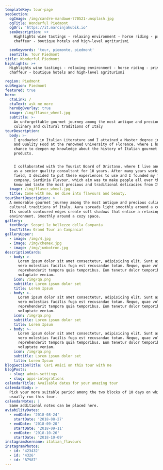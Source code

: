 ```yaml
---
templateKey: tour-page
seoSection:
  ogImage: /img/candre-mandawe-770521-unsplash.jpg
  ogTitle: Wonderful Piedmont
  ogUrl: 'https://it.marcinjakubik.io'
  seoDescription: >+
    Highlights wine tastings - relaxing environment - horse riding - private
    chaffeur - boutique hotels and high-level agriturismi

  seoKeywords: 'tour, piemonte, piedmont'
  seoTitle: Tour Piedmont
title: Wonderful Piedmont
highlights: >+
  Highlights wine tastings - relaxing environment - horse riding - private
  chaffeur - boutique hotels and high-level agriturismi

region: Piedmont
subRegion: Piedmont
featured: true
hero:
  ctaLink: /
  ctaText: ask me more
  heroBgOverlay: true
  image: /img/flavor_wheel.jpg
  subtitle: >-
    An unforgettable gourmet journey among the most antique and precious
    culinary and cultural traditions of Italy
tourDescription:
  body: >-
    I graduated in Italian Literature and I attained a Master degree in Gourmet
    and Quality Food at the renowned University of Florence, where I had the
    chance to deepen my knowledge about the history of Italian gourmet culture
    products. 


    I collaborated with the Tourist Board of Oristano, where I live and I worked
    as a senior quality consultant for 10 years. After many years working in the
    field, I decided to put these experiences to use and I founded my first own
    company, Sardinia Flavour, which aim was to make people all over the world
    know and taste the most precious and traditional delicacies from Italy.
  image: /img/flavor_wheel.jpg
  title: Come with me. We dive into flavours and beauty.
tourShortDescription: >
  A memorable gourmet journey among the most antique and precious culinary and
  cultural traditions of Italy. Aura spreads light smoothly around a cozy space.
  Its smooth contoured edges create soft shadows that entice a relaxing
  environment. Smoothly around a cozy space.
gallery:
  textBody: Scopri le bellezze della Campania
  textTitle: Grand Tour in Campania!
galleryUpper:
  - image: /img/4.jpg
  - image: /img/chemex.jpg
  - image: /img/jumbotron.jpg
descriptionCards:
  - body: >-
      Lorem ipsum dolor sit amet consectetur, adipisicing elit. Sunt asperiores,
      vero molestias facilis fuga est recusandae totam. Neque, quae voluptatibus
      reprehenderit tempora quia temporibus. Eum tenetur dolor temporibus
      voluptate veniam.
    icon: /img/qa.png
    subtitle: Lorem ipsum dolor set
    title: Lorem Ipsum
  - body: >-
      Lorem ipsum dolor sit amet consectetur, adipisicing elit. Sunt asperiores,
      vero molestias facilis fuga est recusandae totam. Neque, quae voluptatibus
      reprehenderit tempora quia temporibus. Eum tenetur dolor temporibus
      voluptate veniam.
    icon: /img/qa.png
    subtitle: Lorem ipsum dolor set
    title: Lorem Ipsum
  - body: >-
      Lorem ipsum dolor sit amet consectetur, adipisicing elit. Sunt asperiores,
      vero molestias facilis fuga est recusandae totam. Neque, quae voluptatibus
      reprehenderit tempora quia temporibus. Eum tenetur dolor temporibus
      voluptate veniam.
    icon: /img/qa.png
    subtitle: Lorem ipsum dolor set
    title: Lorem Ipsum
blogSectionTitle: Cari Amici on this tour with me
blogPosts:
  - slug: admin-settings
  - slug: apps-integrations
calendarTitle: Available dates for your amazing tour
calendarBody: >
  Pick your more suitable period among the two blocks of 10 days on which I
  usually run this tour.
calendarNotes: |
  Same additional notes can be placed here.
aviabilityDates:
  - endDate: '2018-08-24'
    startDate: '2018-08-27'
  - endDate: '2018-09-20'
    startDate: '2018-09-11'
  - endDate: '2018-10-26'
    startDate: '2018-10-09'
instagramUsername: italian_flavours
instagramPhotos:
  - id: '423432'
  - id: '4326'
  - id: '87987'
---
```


